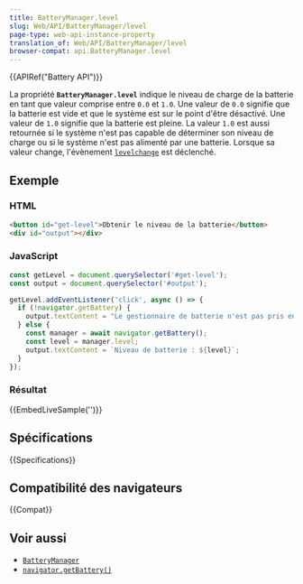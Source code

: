 ```yaml
---
title: BatteryManager.level
slug: Web/API/BatteryManager/level
page-type: web-api-instance-property
translation_of: Web/API/BatteryManager/level
browser-compat: api.BatteryManager.level
---
```

{{APIRef("Battery API")}}

La propriété **`BatteryManager.level`** indique le niveau de charge de la batterie en tant que valeur comprise entre `0.0` et `1.0`. Une valeur de `0.0` signifie que la batterie est vide et que le système est sur le point d'être désactivé. Une valeur de `1.0` signifie que la batterie est pleine. La valeur `1.0` est aussi retournée si le système n'est pas capable de déterminer son niveau de charge ou si le système n'est pas alimenté par une batterie. Lorsque sa valeur change, l'évènement [`levelchange`](/fr/docs/Web/API/BatteryManager/levelchange_event) est déclenché.

## Exemple

### HTML

```html
<button id="get-level">Obtenir le niveau de la batterie</button>
<div id="output"></div>
```

### JavaScript

```js
const getLevel = document.querySelector('#get-level');
const output = document.querySelector('#output');

getLevel.addEventListener('click', async () => {
  if (!navigator.getBattery) {
    output.textContent = "Le gestionnaire de batterie n'est pas pris en charge";
  } else {
    const manager = await navigator.getBattery();
    const level = manager.level;
    output.textContent = `Niveau de batterie : ${level}`;
  }
});
```

### Résultat

{{EmbedLiveSample('')}}

## Spécifications

{{Specifications}}

## Compatibilité des navigateurs

{{Compat}}

## Voir aussi

- [`BatteryManager`](/fr/docs/Web/API/BatteryManager)
- [`navigator.getBattery()`](/fr/docs/Web/API/Navigator/getBattery)
